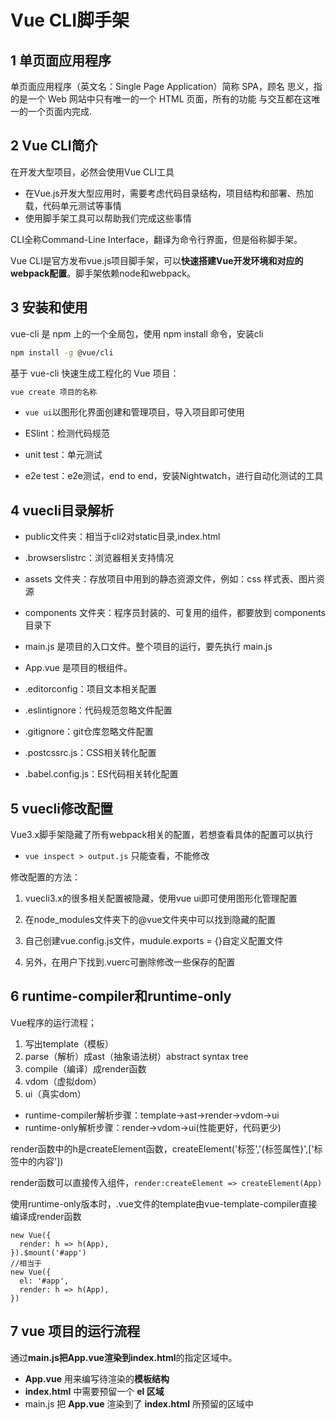 # Vue CLI脚手架

## 1 单页面应用程序

单页面应用程序（英文名：Single Page Application）简称 SPA，顾名 思义，指的是一个 Web 网站中只有唯一的一个 HTML 页面，所有的功能 与交互都在这唯一的一个页面内完成.

## 2 Vue CLI简介

在开发大型项目，必然会使用Vue CLI工具

- 在Vue.js开发大型应用时，需要考虑代码目录结构，项目结构和部署、热加载，代码单元测试等事情
- 使用脚手架工具可以帮助我们完成这些事情

CLI全称Command-Line Interface，翻译为命令行界面，但是俗称脚手架。

Vue CLI是官方发布vue.js项目脚手架，可以**快速搭建Vue开发环境和对应的webpack配置**。脚手架依赖node和webpack。

## 3  安装和使用

vue-cli 是 npm 上的一个全局包，使用 npm install 命令，安装cli

```bash
npm install -g @vue/cli
```

基于 vue-cli 快速生成工程化的 Vue 项目：

```bash
vue create 项目的名称
```

- `vue ui`以图形化界面创建和管理项目，导入项目即可使用

- ESlint：检测代码规范
- unit test：单元测试
- e2e test：e2e测试，end to end，安装Nightwatch，进行自动化测试的工具

## 4 vuecli目录解析

- public文件夹：相当于cli2对static目录,index.html
- .browserslistrc：浏览器相关支持情况

- assets 文件夹：存放项目中用到的静态资源文件，例如：css 样式表、图片资源
- components 文件夹：程序员封装的、可复用的组件，都要放到 components 目录下
- main.js 是项目的入口文件。整个项目的运行，要先执行 main.js
- App.vue 是项目的根组件。
- .editorconfig：项目文本相关配置
- .eslintignore：代码规范忽略文件配置
- .gitignore：git仓库忽略文件配置
- .postcssrc.js：CSS相关转化配置
- .babel.config.js：ES代码相关转化配置

## 5 vuecli修改配置

Vue3.x脚手架隐藏了所有webpack相关的配置，若想查看具体的配置可以执行

- `vue inspect > output.js` 只能查看，不能修改

修改配置的方法：

1. vuecli3.x的很多相关配置被隐藏，使用vue ui即可使用图形化管理配置

2. 在node_modules文件夹下的@vue文件夹中可以找到隐藏的配置

3. 自己创建vue.config.js文件，mudule.exports = {}自定义配置文件

4. 另外，在用户下找到.vuerc可删除修改一些保存的配置

## 6 runtime-compiler和runtime-only

Vue程序的运行流程；

1. 写出template（模板）
2. parse（解析）成ast（抽象语法树）abstract syntax tree
3. compile（编译）成render函数
4. vdom（虚拟dom）
5. ui（真实dom）

- runtime-compiler解析步骤：template->ast->render->vdom->ui
- runtime-only解析步骤：render->vdom->ui(性能更好，代码更少)

render函数中的h是createElement函数，createElement('标签','{标签属性}',['标签中的内容'])

render函数可以直接传入组件，`render:createElement => createElement(App)`

使用runtime-only版本时，.vue文件的template由vue-template-compiler直接编译成render函数

```vue
new Vue({
  render: h => h(App),
}).$mount('#app')
//相当于
new Vue({
  el: '#app',
  render: h => h(App),
})
```

## 7 vue 项目的运行流程

通过**main.js把App.vue渲染到index.html**的指定区域中。

- **App.vue** 用来编写待渲染的**模板结构**
- **index.html** 中需要预留一个 **el 区域**
- main.js 把 **App.vue** 渲染到了 **index.html** 所预留的区域中

